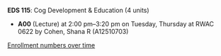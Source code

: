 **EDS 115**: Cog Development & Education (4 units)

- **A00** (Lecture) at 2:00 pm–3:20 pm on Tuesday, Thursday at RWAC 0622 by Cohen, Shana R (A12510703)

[Enrollment numbers over time](./EDS115.tsv)
